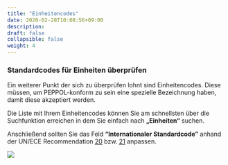```yaml
---
title: "Einheitencodes"
date: 2020-02-28T10:08:56+09:00
description: 
draft: false
collapsible: false
weight: 4
---
```

### Standardcodes für Einheiten überprüfen

Ein weiterer Punkt der sich zu überprüfen lohnt sind Einheitencodes. Diese müssen, um PEPPOL-konform zu sein eine spezielle Bezeichnung haben, damit diese akzeptiert werden.

Die Liste mit Ihrem Einheitencodes können Sie am schnellsten über die Suchfunktion erreichen in dem Sie einfach nach **„Einheiten“** suchen.

Anschließend sollten Sie das Feld **“Internationaler Standardcode”** anhand der UN/ECE Recommendation [20](https://docs.peppol.eu/poacc/billing/3.0/codelist/UNECERec20/) bzw. [21](https://docs.peppol.eu/poacc/billing/3.0/codelist/UNECERec21/) anpassen.

![](images/XRechnung/erste_schritte/xrechnungeinheiten.PNG)
